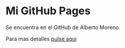 Mi GitHub Pages
===========

Se encuentra en el GitHub de Alberto Moreno

Para mas detalles [pulse aqui](https://albertomorenoacevedo.github.io)
